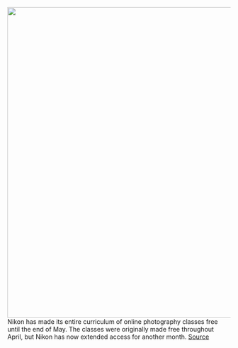 <img src='https://cdn.vox-cdn.com/thumbor/kInl_9eZa0ldr7qFt_T33Y6jekQ=/0x0:2040x1360/1200x800/filters:focal(857x517:1183x843)/cdn.vox-cdn.com/uploads/chorus_image/image/66593046/cwelch_180808_2891_3797.0.jpg' width='700px' /><br/>
Nikon has made its entire curriculum of online photography classes free until the end of May. The classes were originally made free throughout April, but Nikon has now extended access for another month.
<a href='https://www.theverge.com/2020/4/2/21204243/nikon-free-photography-classes-april'> Source <a/>